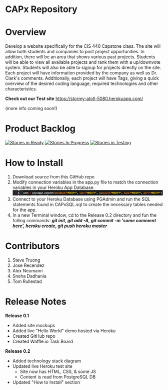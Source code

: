 CAPx Repository
==============

Overview
=========

Develop a website specifically for the CIS 440 Capstone class. The site will allow both students and companies to post project opportunities. In addition, there will be an area that shows various past projects. Students will be able to view all available projects and rank them with a up/downvote system. Students will also be able to signup for projects directly on the site. Each project will have information provided by the company as well as Dr. Clark's comments. Additionally, each project will have Tags, giving a quick overview of the desired coding language, required technologies and other characteristics.

**Check out our Test site**
https://stormy-atoll-5080.herokuapp.com/

(more info coming soon!)

Product Backlog
========
[![Stories in Ready](https://badge.waffle.io/asu-cis-capstone/capx.png?label=ready&title=Ready)](https://waffle.io/asu-cis-capstone/capx) [![Stories In Progress](https://badge.waffle.io/asu-cis-capstone/capx.png?label=In%20Progress&title=In%20Progress)](https://waffle.io/asu-cis-capstone/capx) [![Stories in Testing](https://badge.waffle.io/asu-cis-capstone/capx.png?label=testing&title=Testing)](https://waffle.io/asu-cis-capstone/capx)

How to Install
==================

1. Download source from this GitHub repo
2. Modify connection variables in the app.py file to match the connection variables in your Heroku App Database.
![What to Edit](https://github.com/STruong1/CIS440-ScreenShots/blob/master/Images/Screen%20Shot%202015-02-08%20at%2011.47.45%20AM.png)
3. Connect to your Heroku Database using PGAdmin and run the SQL statements found in CAPxSQL.sql to create the necessary tables needed for the app.
4. In a new Terminal window, cd to the Release 0.2 directory and fun the folling commands: ***git init, git add -A, git commit -m 'some comment here', heroku create, git push heroku master***

Contributors 
=======================

1. Steve Truong
2. Jose Recendez
3. Alex Neumann
4. Sneha Dadhania
5. Tom Rullestad

Release Notes
=========

**Release 0.1**

- Added site mockups
- Added live "Hello World" demo hosted via Heroku
- Created GitHub repo
- Created Waffle.io Task Board

**Release 0.2**

- Added technology stack diagram
- Updated live Heroku test site
  - Site now has HTML, CSS, & some JS
  - Content is read from PostgreSQL DB
- Updated "How to Install" section
